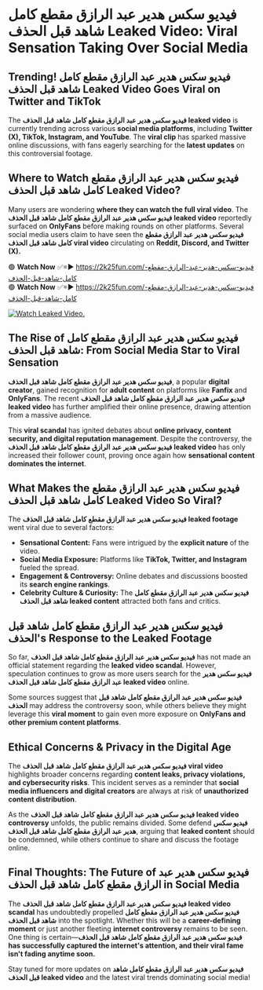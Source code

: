 # فيديو سكس هدير عبد الرازق مقطع كامل شاهد قبل الحذف Leaked Video: Viral Sensation Taking Over Social Media

## **Trending! فيديو سكس هدير عبد الرازق مقطع كامل شاهد قبل الحذف Leaked Video Goes Viral on Twitter and TikTok**
The **فيديو سكس هدير عبد الرازق مقطع كامل شاهد قبل الحذف leaked video** is currently trending across various **social media platforms**, including **Twitter (X), TikTok, Instagram, and YouTube**. The **viral clip** has sparked massive online discussions, with fans eagerly searching for the **latest updates** on this controversial footage.

## **Where to Watch فيديو سكس هدير عبد الرازق مقطع كامل شاهد قبل الحذف Leaked Video?**
Many users are wondering **where they can watch the full viral video**. The **فيديو سكس هدير عبد الرازق مقطع كامل شاهد قبل الحذف leaked video** reportedly surfaced on **OnlyFans** before making rounds on other platforms. Several social media users claim to have seen the **فيديو سكس هدير عبد الرازق مقطع كامل شاهد قبل الحذف viral video** circulating on **Reddit, Discord, and Twitter (X).**

🟢 **Watch Now** ✅=► https://2k25fun.com/فيديو-سكس-هدير-عبد-الرازق-مقطع-كامل-شاهد-قبل-الحذف  
🟢 **Watch Now** ✅=► https://2k25fun.com/فيديو-سكس-هدير-عبد-الرازق-مقطع-كامل-شاهد-قبل-الحذف  

[![Watch Leaked Video.](https://miro.medium.com/v2/resize:fit:828/format:webp/1*cilzJN44JGOrTw9NJCrNHA.gif "Watch Leaked Video")](https://2k25fun.com/فيديو-سكس-هدير-عبد-الرازق-مقطع-كامل-شاهد-قبل-الحذف)

## **The Rise of فيديو سكس هدير عبد الرازق مقطع كامل شاهد قبل الحذف: From Social Media Star to Viral Sensation**
**فيديو سكس هدير عبد الرازق مقطع كامل شاهد قبل الحذف**, a popular **digital creator**, gained recognition for **adult content** on platforms like **Fanfix** and **OnlyFans**. The recent **فيديو سكس هدير عبد الرازق مقطع كامل شاهد قبل الحذف leaked video** has further amplified their online presence, drawing attention from a massive audience.

This **viral scandal** has ignited debates about **online privacy, content security, and digital reputation management**. Despite the controversy, the **فيديو سكس هدير عبد الرازق مقطع كامل شاهد قبل الحذف leaked video** has only increased their follower count, proving once again how **sensational content dominates the internet**.

## **What Makes the فيديو سكس هدير عبد الرازق مقطع كامل شاهد قبل الحذف Leaked Video So Viral?**
The **فيديو سكس هدير عبد الرازق مقطع كامل شاهد قبل الحذف leaked footage** went viral due to several factors:
- **Sensational Content:** Fans were intrigued by the **explicit nature** of the video.
- **Social Media Exposure:** Platforms like **TikTok, Twitter, and Instagram** fueled the spread.
- **Engagement & Controversy:** Online debates and discussions boosted its **search engine rankings**.
- **Celebrity Culture & Curiosity:** The **فيديو سكس هدير عبد الرازق مقطع كامل شاهد قبل الحذف leaked content** attracted both fans and critics.

## **فيديو سكس هدير عبد الرازق مقطع كامل شاهد قبل الحذف's Response to the Leaked Footage**
So far, **فيديو سكس هدير عبد الرازق مقطع كامل شاهد قبل الحذف** has not made an official statement regarding the **leaked video scandal**. However, speculation continues to grow as more users search for the **فيديو سكس هدير عبد الرازق مقطع كامل شاهد قبل الحذف leaked video** online.

Some sources suggest that **فيديو سكس هدير عبد الرازق مقطع كامل شاهد قبل الحذف** may address the controversy soon, while others believe they might leverage this **viral moment** to gain even more exposure on **OnlyFans and other premium content platforms**.

## **Ethical Concerns & Privacy in the Digital Age**
The **فيديو سكس هدير عبد الرازق مقطع كامل شاهد قبل الحذف viral video** highlights broader concerns regarding **content leaks, privacy violations, and cybersecurity risks**. This incident serves as a reminder that **social media influencers and digital creators** are always at risk of **unauthorized content distribution**.

As the **فيديو سكس هدير عبد الرازق مقطع كامل شاهد قبل الحذف leaked video controversy** unfolds, the public remains divided. Some defend **فيديو سكس هدير عبد الرازق مقطع كامل شاهد قبل الحذف**, arguing that **leaked content** should be condemned, while others continue to share and discuss the footage online.

## **Final Thoughts: The Future of فيديو سكس هدير عبد الرازق مقطع كامل شاهد قبل الحذف in Social Media**
The **فيديو سكس هدير عبد الرازق مقطع كامل شاهد قبل الحذف leaked video scandal** has undoubtedly propelled **فيديو سكس هدير عبد الرازق مقطع كامل شاهد قبل الحذف** into the spotlight. Whether this will be a **career-defining moment** or just another fleeting **internet controversy** remains to be seen. One thing is certain—**فيديو سكس هدير عبد الرازق مقطع كامل شاهد قبل الحذف has successfully captured the internet's attention, and their viral fame isn't fading anytime soon.**

Stay tuned for more updates on **فيديو سكس هدير عبد الرازق مقطع كامل شاهد قبل الحذف leaked video** and the latest viral trends dominating social media!
